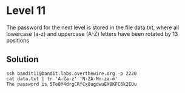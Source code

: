# Level 11

The password for the next level is stored in the file data.txt, where all lowercase (a-z) and uppercase (A-Z) letters have been rotated by 13 positions

## Solution

```console
ssh bandit11@bandit.labs.overthewire.org -p 2220
cat data.txt | tr 'A-Za-z' 'N-ZA-Mn-za-m'
The password is 5Te8Y4drgCRfCx8ugdwuEX8KFC6k2EUu
```

